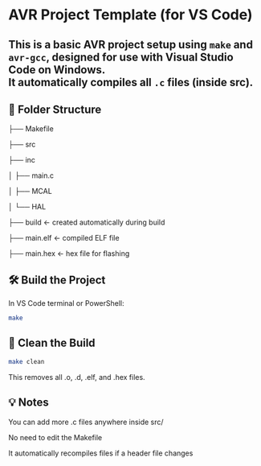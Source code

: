 # AVR Project Template (for VS Code)

This is a basic AVR project setup using `make` and `avr-gcc`, designed for use with **Visual Studio Code** on Windows.  
It automatically compiles all `.c` files (inside src).
---

## 📁 Folder Structure
├── Makefile

├── src

├── inc

│ ├── main.c

│ ├── MCAL

│ └── HAL

├── build ← created automatically during build

├── main.elf ← compiled ELF file

├── main.hex ← hex file for flashing

## 🛠 Build the Project

In VS Code terminal or PowerShell:

```sh
make
```

## 🔄 Clean the Build
```sh
make clean
```
This removes all .o, .d, .elf, and .hex files.

## 💡 Notes
You can add more .c files anywhere inside src/

No need to edit the Makefile

It automatically recompiles files if a header file changes

